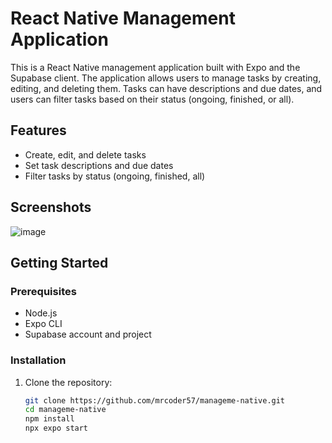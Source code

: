 # React Native Management Application

This is a React Native management application built with Expo and the Supabase client. The application allows users to manage tasks by creating, editing, and deleting them. Tasks can have descriptions and due dates, and users can filter tasks based on their status (ongoing, finished, or all).

## Features

- Create, edit, and delete tasks
- Set task descriptions and due dates
- Filter tasks by status (ongoing, finished, all)

## Screenshots
![image](https://github.com/mrcoder57/manageme-native/assets/92108195/f0884e99-66d1-4bbb-8561-0e406bca3ca6)


## Getting Started

### Prerequisites

- Node.js
- Expo CLI
- Supabase account and project

### Installation

1. Clone the repository:

   ```bash
   git clone https://github.com/mrcoder57/manageme-native.git
   cd manageme-native
   npm install
   npx expo start
